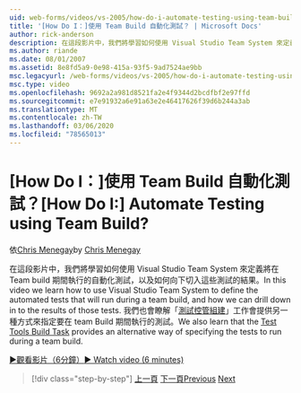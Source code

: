 ```yaml
---
uid: web-forms/videos/vs-2005/how-do-i-automate-testing-using-team-build
title: '[How Do I：]使用 Team Build 自動化測試？ | Microsoft Docs'
author: rick-anderson
description: 在這段影片中，我們將學習如何使用 Visual Studio Team System 來定義將在 Team build 期間執行的自動化測試，以及如何向下切入 。
ms.author: riande
ms.date: 08/01/2007
ms.assetid: 8e8fd5a9-0e98-415a-93f5-9ad7524ae9bb
msc.legacyurl: /web-forms/videos/vs-2005/how-do-i-automate-testing-using-team-build
msc.type: video
ms.openlocfilehash: 9692a2a981d8521fa2e4f9344d2bcdfbf2e97ffd
ms.sourcegitcommit: e7e91932a6e91a63e2e46417626f39d6b244a3ab
ms.translationtype: MT
ms.contentlocale: zh-TW
ms.lasthandoff: 03/06/2020
ms.locfileid: "78565013"
---
```

# <a name="how-do-i-automate-testing-using-team-build"></a><span data-ttu-id="2f2a0-104">[How Do I：]使用 Team Build 自動化測試？</span><span class="sxs-lookup"><span data-stu-id="2f2a0-104">[How Do I:] Automate Testing using Team Build?</span></span>

<span data-ttu-id="2f2a0-105">依[Chris Menegay](https://twitter.com/CMenegay)</span><span class="sxs-lookup"><span data-stu-id="2f2a0-105">by [Chris Menegay](https://twitter.com/CMenegay)</span></span>

<span data-ttu-id="2f2a0-106">在這段影片中，我們將學習如何使用 Visual Studio Team System 來定義將在 Team build 期間執行的自動化測試，以及如何向下切入這些測試的結果。</span><span class="sxs-lookup"><span data-stu-id="2f2a0-106">In this video we learn how to use Visual Studio Team System to define the automated tests that will run during a team build, and how we can drill down in to the results of those tests.</span></span> <span data-ttu-id="2f2a0-107">我們也會瞭解「[測試控管組建](https://msdn.microsoft.com/vstudio/aa718351.aspx#bttt)」工作會提供另一種方式來指定要在 team Build 期間執行的測試。</span><span class="sxs-lookup"><span data-stu-id="2f2a0-107">We also learn that the [Test Tools Build Task](https://msdn.microsoft.com/vstudio/aa718351.aspx#bttt) provides an alternative way of specifying the tests to run during a team build.</span></span>

[<span data-ttu-id="2f2a0-108">&#9654;觀看影片（6分鐘）</span><span class="sxs-lookup"><span data-stu-id="2f2a0-108">&#9654; Watch video (6 minutes)</span></span>](https://channel9.msdn.com/Blogs/ASP-NET-Site-Videos/how-do-i-automate-testing-using-team-build)

> [!div class="step-by-step"]
> <span data-ttu-id="2f2a0-109">[上一頁](how-do-i-implement-continuous-integration-with-team-foundation.md)
> [下一頁](how-do-i-deploy-a-web-application-during-a-team-build.md)</span><span class="sxs-lookup"><span data-stu-id="2f2a0-109">[Previous](how-do-i-implement-continuous-integration-with-team-foundation.md)
[Next](how-do-i-deploy-a-web-application-during-a-team-build.md)</span></span>
